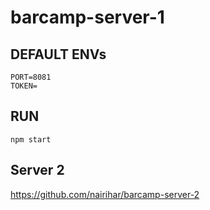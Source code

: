 # barcamp-server-1


## DEFAULT ENVs
```
PORT=8081
TOKEN=
```

## RUN
```
npm start
```

## Server 2
https://github.com/nairihar/barcamp-server-2
